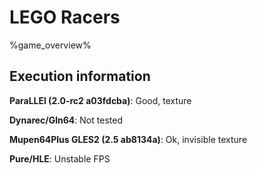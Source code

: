 # LEGO Racers 

%game_overview%

## Execution information

**ParaLLEl (2.0-rc2 a03fdcba)**: Good, texture

**Dynarec/Gln64**: Not tested

**Mupen64Plus GLES2 (2.5 ab8134a)**: Ok, invisible texture

**Pure/HLE**: Unstable FPS